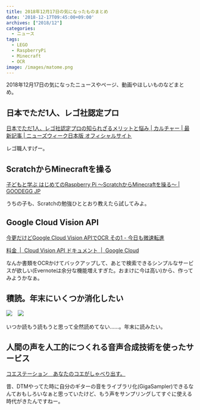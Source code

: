 ```yaml
---
title: 2018年12月17日の気になったものまとめ
date: '2018-12-17T09:45:00+09:00'
archives: ["2018/12"]
categories:
  - ニュース
tags:
  - LEGO
  - RaspberryPi
  - Minecraft
  - OCR
image: /images/matome.png
---
```

2018年12月17日の気になったニュースやページ、動画やほしいものなどまとめ。

<!--more-->

## 日本でただ1人、レゴ社認定プロ

[日本でただ1人、レゴ社認定プロの知られざるメリットと悩み | カルチャー | 最新記事 | ニューズウィーク日本版 オフィシャルサイト](https://www.newsweekjapan.jp/stories/culture/2018/09/1-83.php)

レゴ職人すげー。

## ScratchからMinecraftを操る

[子どもと学ぶ はじめてのRaspberry Pi ～ScratchからMinecraftを操る～ | GOODEGG JP](https://goodegg.jp/archives/10587)

うちの子も、Scratchの勉強ひととおり教えたら試してみよ。

## Google Cloud Vision API

[今更だけどGoogle Cloud Vision APIでOCR その1 - 今日も微速転進](https://a244.hateblo.jp/entry/2016/09/01/233000)

[料金  |  Cloud Vision API ドキュメント  |  Google Cloud](https://cloud.google.com/vision/pricing?hl=ja)

なんか書類をOCRかけてバックアップして、あとで検索できるシンプルなサービスが欲しい(Evernoteは余分な機能増えすぎた。おまけに今は高い)から、作ってみようかなぁ。

## 積読。年末にいくつか消化したい

<a href="https://www.amazon.co.jp/gp/product/4484032058/ref=as_li_ss_il?ie=UTF8&linkCode=li3&tag=t4traw-22&linkId=1b3a3e61233402a622f646b9264d76cc&language=ja_JP" target="_blank"><img border="0" src="//ws-fe.amazon-adsystem.com/widgets/q?_encoding=UTF8&ASIN=4484032058&Format=_SL250_&ID=AsinImage&MarketPlace=JP&ServiceVersion=20070822&WS=1&tag=t4traw-22&language=ja_JP" ></a><img src="https://ir-jp.amazon-adsystem.com/e/ir?t=t4traw-22&language=ja_JP&l=li3&o=9&a=4484032058" width="1" height="1" border="0" alt="" style="border:none !important; margin:0px !important;" />　<a href="https://www.amazon.co.jp/%E5%AD%A6%E3%81%B3%E3%82%92%E7%B5%90%E6%9E%9C%E3%81%AB%E5%A4%89%E3%81%88%E3%82%8B%E3%82%A2%E3%82%A6%E3%83%88%E3%83%97%E3%83%83%E3%83%88%E5%A4%A7%E5%85%A8-Sanctuary-books-%E6%A8%BA%E6%B2%A2%E7%B4%AB%E8%8B%91/dp/4801400558/ref=as_li_ss_il?s=books&ie=UTF8&qid=1545009283&sr=1-1&keywords=%E3%82%A2%E3%82%A6%E3%83%88%E3%83%97%E3%83%83%E3%83%88%E5%A4%A7%E5%85%A8&linkCode=li3&tag=t4traw-22&linkId=16d21d0edf2aae9562812e07b0009375&language=ja_JP" target="_blank"><img border="0" src="//ws-fe.amazon-adsystem.com/widgets/q?_encoding=UTF8&ASIN=4801400558&Format=_SL250_&ID=AsinImage&MarketPlace=JP&ServiceVersion=20070822&WS=1&tag=t4traw-22&language=ja_JP" ></a><img src="https://ir-jp.amazon-adsystem.com/e/ir?t=t4traw-22&language=ja_JP&l=li3&o=9&a=4801400558" width="1" height="1" border="0" alt="" style="border:none !important; margin:0px !important;" />

いつか読もう読もうと思って全然読めてない……。年末に読みたい。

## 人間の声を人工的につくれる音声合成技術を使ったサービス

[コエステーション　あなたのコエがしゃべり出す。](https://coestation.jp/)

昔、DTMやってた時に自分のギターの音をライブラリ化(GigaSampler)できるなんておもしろいなぁと思っていたけど、もう声をサンプリングしてすぐに使える時代がきたんですねー。

